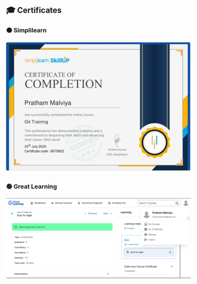 ## 🎓 Certificates

### 🟠 Simplilearn
![Simpli Learn Certificate](https://github.com/prathammalviya1/5386271_Pratham_Malviya/blob/main/SimpliLearn.jpg?raw=true)

### 🟢 Great Learning
![Great Learning Course info](GreatLearning.png)
